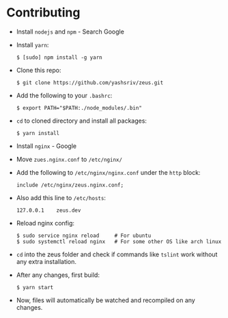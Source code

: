 # Contributing

* Install `nodejs` and `npm` - Search Google
* Install `yarn`:
  ``` shell
  $ [sudo] npm install -g yarn
  ```
* Clone this repo:
  ``` shell
  $ git clone https://github.com/yashsriv/zeus.git
  ```
  
* Add the following to your `.bashrc`:
  ``` shell
  $ export PATH="$PATH:./node_modules/.bin"
  ```
* `cd` to cloned directory and install all packages:
  ``` shell
  $ yarn install
  ```
* Install `nginx` - Google
* Move `zues.nginx.conf` to `/etc/nginx/`
* Add the following to `/etc/nginx/nginx.conf` under the `http` block:
  ``` nginx
  include /etc/nginx/zeus.nginx.conf;
  ```
* Also add this line to `/etc/hosts`:
  ```
  127.0.0.1    zeus.dev
  ```
* Reload nginx config:
  ```
  $ sudo service nginx reload     # For ubuntu
  $ sudo systemctl reload nginx   # For some other OS like arch linux
  ```
* `cd` into the zeus folder and check if commands like `tslint` work without any extra installation. 
* After any changes, first build:
  ``` shell
  $ yarn start
  ```
* Now, files will automatically be watched and recompiled on any changes.
